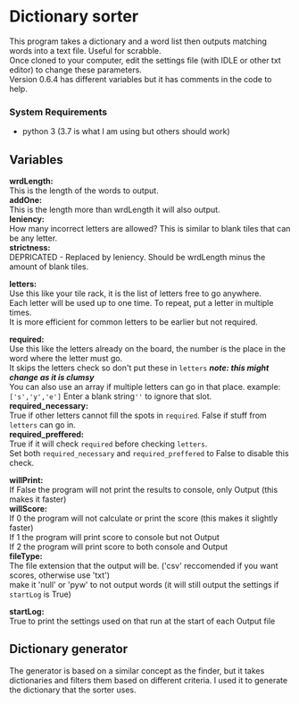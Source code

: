 # Dictionary sorter
This program takes a dictionary and a word list then outputs matching words into a text file. Useful for scrabble.  
Once cloned to your computer, edit the settings file (with IDLE or other txt editor) to change these parameters.  
Version 0.6.4 has different variables but it has comments in the code to help.

### System Requirements
- python 3 (3.7 is what I am using but others should work)

## Variables  

__wrdLength:__  
This is the length of the words to output.  
__addOne:__  
This is the length more than wrdLength it will also output.  
__leniency:__  
How many incorrect letters are allowed? This is similar to blank tiles that can be any letter.  
__strictness:__  
DEPRICATED - Replaced by leniency. Should be wrdLength minus the amount of blank tiles.  

__letters:__  
Use this like your tile rack, it is the list of letters free to go anywhere.  
Each letter will be used up to one time. To repeat, put a letter in multiple times.  
It is more efficient for common letters to be earlier but not required.  

__required:__  
Use this like the letters already on the board, the number is the place in the word where the letter must go.  
It skips the letters check so don't put these in `letters` _**note: this might change as it is clumsy**_  
You can also use an array if multiple letters can go in that place. example: `['s','y','e']`
Enter a blank string`''` to ignore that slot.  
__required_necessary:__  
True if other letters cannot fill the spots in `required`. False if stuff from `letters` can go in.  
__required_preffered:__  
True if it will check `required` before checking `letters`.  
Set both `required_necessary` and `required_preffered` to False to disable this check.  

__willPrint:__  
If False the program will not print the results to console, only Output (this makes it faster)  
__willScore:__  
If 0 the program will not calculate or print the score (this makes it slightly faster)  
If 1 the program will print score to console but not Output  
If 2 the program will print score to both console and Output  
__fileType:__  
The file extension that the output will be. ('csv' reccomended if you want scores, otherwise use 'txt')  
make it 'null' or 'pyw' to not output words (it will still output the settings if `startLog` is True)

__startLog:__  
True to print the settings used on that run at the start of each Output file

## Dictionary generator
The generator is based on a similar concept as the finder, but it takes dictionaries and filters them based on different criteria. I used it to generate the dictionary that the sorter uses. 
